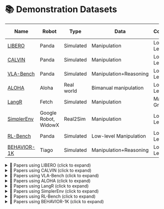 # 📚 Demonstration Datasets

| Name | Robot | Type | Data | Control | Lang Cond. | Env |
|------|-------|------|------|---------|-------------|-----|
| [LIBERO](https://libero-project.github.io/) | Panda | Simulated | Manipulation | Low-Level | ✅ | tabletop |
| [CALVIN](http://calvin.cs.uni-freiburg.de/) | Panda | Simulated | Manipulation | Low-Level | ✅ | tabletop |
| [VLA-Bench](https://vlabench.github.io/) | Panda | Simulated | Manipulation+Reasoning | Low-Level | ✅ | tabletop |
| [ALOHA](https://tonyzhaozh.github.io/aloha/) | Aloha | Real world | Bimanual manipulation | Low-Level | ❌ | mobile |
| [LangR](https://llm-rl.github.io/) | Fetch | Simulated | Manipulation | Magic-Grasp | ✅ | mobile |
| [SimplerEnv](https://simpler-env.github.io/) | Google Robot, WidowX | Real2Sim | Manipulation | Low-Level | ✅ | tabletop |
| [RL-Bench](https://sites.google.com/view/rlbench) | Panda | Simulated | Low-level Manipulation | Low-Level | ✅ | tabletop |
| [BEHAVIOR-1K](https://behavior.stanford.edu/) | Tiago | Simulated | Manipulation+Reasoning | Low-Level | ❌ | mobile |

<details>
<summary>📄 Papers using LIBERO (click to expand)</summary>

- [OpenVLA: An Open-Source Vision-Language-Action Model](https://arxiv.org/abs/2406.09246)
- [Fine-Tuning Vision-Language-Action Models: Optimizing Speed and Success](https://arxiv.org/abs/2502.19645)
- [FLOWER: Democratizing Generalist Robot Policies with Efficient Vision-Language-Action Flow Policies](https://arxiv.org/abs/2509.04996)
- [VLA-Adapter: An Effective Paradigm for Tiny-Scale Vision-Language-Action Model](https://arxiv.org/abs/2509.09372)
- [MolmoAct: Action Reasoning Models that can Reason in Space](https://arxiv.org/abs/2508.07917)
- [SmolVLA: A vision-language-action model for affordable and efficient robotics](https://arxiv.org/abs/2506.01844)
- [InSpire: Vision-Language-Action Models with Intrinsic Spatial Reasoning](https://arxiv.org/abs/2505.13888)
- [villa-X: Enhancing Latent Action Modeling in Vision-Language-Action Models](https://arxiv.org/abs/2507.23682)

</details>

<details>
<summary>📄 Papers using CALVIN (click to expand)</summary>

- [FLOWER: Democratizing Generalist Robot Policies with Efficient Vision-Language-Action Flow Policies](https://arxiv.org/abs/2509.04996)
- [VLA-Adapter: An Effective Paradigm for Tiny-Scale Vision-Language-Action Model](https://arxiv.org/abs/2509.09372)

</details>

<details>
<summary>📄 Papers using VLA-Bench (click to expand)</summary>

- [Open Paper](https://vlabench.github.io/)

</details>

<details>
<summary>📄 Papers using ALOHA (click to expand)</summary>

- [Learning Fine-Grained Bimanual Manipulation with Low-Cost Hardware](https://arxiv.org/abs/2304.13705)
- [Mobile ALOHA: Learning Bimanual Mobile Manipulation with Low-Cost Whole-Body Teleoperation](https://arxiv.org/abs/2401.02117)
- [FLOWER: Democratizing Generalist Robot Policies with Efficient Vision-Language-Action Flow Policies](https://arxiv.org/abs/2509.04996)

</details>

<details>
<summary>📄 Papers using LangR (click to expand)</summary>

- [From Multimodal LLMs to Generalist Embodied Agents: Methods and Lessons](https://arxiv.org/abs/2412.08442)

</details>

<details>
<summary>📄 Papers using SimplerEnv (click to expand)</summary>

- [CogACT: A Foundational Vision-Language-Action Model for Synergizing Cognition and Action in Robotic Manipulation](https://arxiv.org/abs/2411.19650)
- [FLOWER: Democratizing Generalist Robot Policies with Efficient Vision-Language-Action Flow Policies](https://arxiv.org/abs/2509.04996)
- [ReVLA: Reverting Visual Domain Limitation of Robotic Foundation Models](https://arxiv.org/abs/2409.15250)
- [villa-X: Enhancing Latent Action Modeling in Vision-Language-Action Models](https://arxiv.org/abs/2507.23682)

</details>

<details>
<summary>📄 Papers using RL-Bench (click to expand)</summary>

- [MoLe-VLA: Dynamic Layer-skipping Vision Language Action Model via Mixture-of-Layers for Efficient Robot Manipulation](https://arxiv.org/abs/2503.20384)

</details>

<details>
<summary>📄 Papers using BEHAVIOR-1K (click to expand)</summary>

- [Open Paper](https://vlabench.github.io/)

</details>

